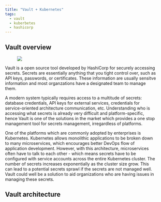 ```yaml
---
title: "Vault + Kubernetes"
tags: 
  - vault
  - kuberbetes
  - hashicorp
---
```


## Vault overview

<figure>
	<a href="https://www.vaultproject.io/docs/what-is-vault"><img src="https://github.com/raylaijh/raylaijh.github.io/blob/master/assets/images/vault_logo.png"></a>
</figure>

Vault is a open source tool developed by HashiCorp for securely accessing secrets. Secrets are essentially anything that you tight control over, such as API keys, passwords, or certificates. These information are usually sensitve information and most organzations have a designated team to manage them. 

A modern system typically requires access to a multitude of secrets: database credentials, API keys for external services, credentials for service-oriented architecture communication, etc. Understanding who is accessing what secrets is already very difficult and platform-specific, hence Vault is one of the solutions in the market which provides a one stop management tool for secrets management, irregardless of platforms.

One of the platforms which are commonly adopted by enterprises is Kubernetes. Kubernetes allows monolithic applications to be broken down to many microservices, which encourages better DevOps flow of application development. However, with this architecture, microservices often have to talk to each other - which means secrets have to be configured with service accounts across the entire Kubernetes cluster. The number of secrets increases exponentially as the cluster size grow. This can lead to a potential secrets sprawl if the secrets are not managed well. Vault could well be a solution to aid organizations who are having issues in managing these secrets.

## Vault architecture


